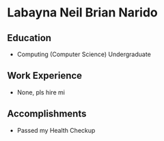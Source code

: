 # Labayna Neil Brian Narido

## Education
* Computing (Computer Science) Undergraduate  

## Work Experience

*  None, pls hire mi 

## Accomplishments

* Passed my Health Checkup